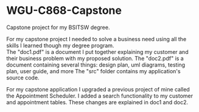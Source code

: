 # WGU-C868-Capstone
Capstone project for my BSITSW degree.

For my capstone project I needed to solve a business need using all the skills I learned though my degree program.  
The "doc1.pdf" is a document I put together explaining my customer and their business problem with my proposed solution.
The "doc2.pdf" is a document containing several things: design plan, uml diagrams, testing plan, user guide, and more
The "src" folder contains my application's source code.

For my capstone application I upgraded a previous project of mine called the Appointment Scheduler.  I added a search functionality to my customer and appointment tables.  These changes are explained in doc1 and doc2.

